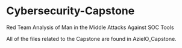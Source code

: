 # Cybersecurity-Capstone
Red Team Analysis of Man in the Middle Attacks Against SOC Tools

All of the files related to the Capstone are found in AzielO_Capstone.
